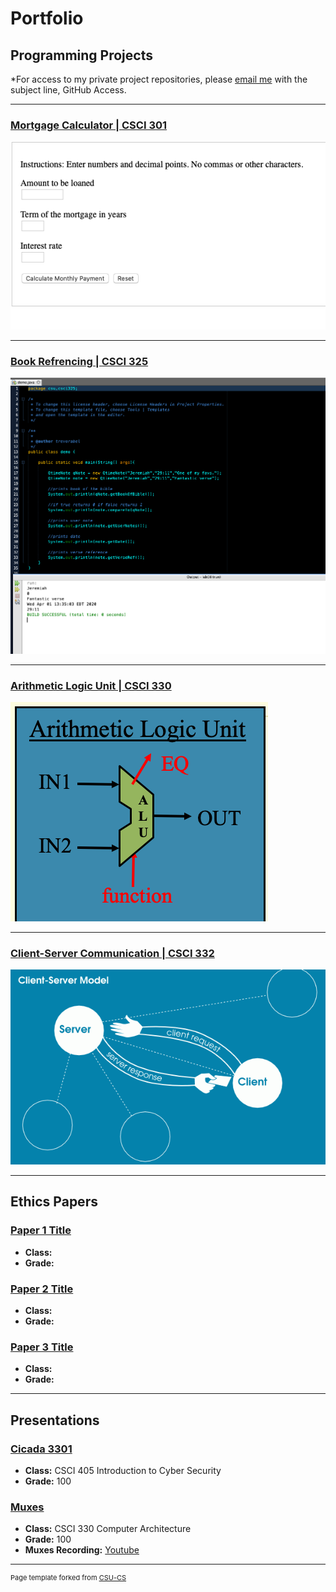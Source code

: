 Portfolio
=========

Programming Projects
--------------------

*For access to my private project repositories, please [email me](mailto:taabel@csustudent.net?subject=GitHub%20Access) with the subject line, GitHub Access.

---
### [Mortgage Calculator | CSCI 301](project1)

![Project 1 Thumbnail Name](images/mortgagecover.png)

---
### [Book Refrencing | CSCI 325](project1)

![Project 3 Thumbnail Name](images/bookreferencecover.png)

---
### [Arithmetic Logic Unit | CSCI 330](project1)

![Project 2 Thumbnail Name](images/alucover.png)

---
### [Client-Server Communication | CSCI 332](project1)

![Project 4 Thumbnail Name](images/client-server.png)

---

Ethics Papers
-------------

### [Paper 1 Title](/pdf/sample_presentation.pdf)

-   **Class:**  
-   **Grade:**

### [Paper 2 Title](/pdf/sample_presentation.pdf)

-   **Class:** 
-   **Grade:**

### [Paper 3 Title](/pdf/sample_presentation.pdf)

-   **Class:** 
-   **Grade:**

---

Presentations
-------------

### [Cicada 3301](/pdf/sample_presentation.pdf)

- **Class:** CSCI 405 Introduction to Cyber Security
- **Grade:** 100


### [Muxes](/pdf/sample_presentation.pdf)

- **Class:** CSCI 330 Computer Architecture
- **Grade:** 100
- **Muxes Recording:** <a href="https://youtu.be/RlPTJElZgoQ"> Youtube </a>
---

<p style="font-size:11px">Page template forked from <a href="https://github.com/csu-cs/csci-portfolio">CSU-CS</a></p>
<!-- Remove above link if you don't want to attributive -->
